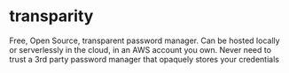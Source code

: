 # transparity
Free, Open Source, transparent password manager. Can be hosted locally or serverlessly in the cloud, in an AWS account you own. Never need to trust a 3rd party password manager that opaquely stores your credentials
